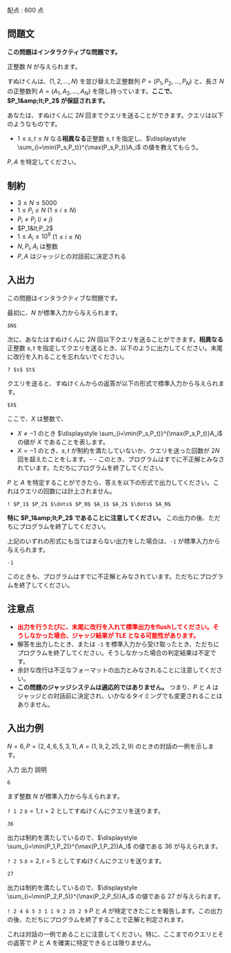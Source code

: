 配点 : $600$ 点

## 問題文

**この問題はインタラクティブな問題です。**

正整数 $N$ が与えられます。

すぬけくんは、$(1,2,\dots,N)$ を並び替えた正整数列 $P=(P_1,P_2,\dots,P_N)$ と、長さ $N$ の正整数列 $A=(A_1,A_2,\dots,A_N)$ を隠し持っています。**ここで、$P_1&amp;lt;P_2$ が保証されます。**

あなたは、すぬけくんに $2N$ 回までクエリを送ることができます。クエリは以下のようなものです。

- $1\leq s,t\leq N$ なる**相異なる**正整数 $s,t$ を指定し、$\displaystyle \sum_{i=\min(P_s,P_t)}^{\max(P_s,P_t)}A_i$ の値を教えてもらう。

$P,A$ を特定してください。

## 制約

- $3\leq N\leq 5000$
- $1\leq P_i\leq N$ $(1\leq i\leq N)$
- $P_i\ne P_j$ $(i\ne j)$
- $P_1&lt;P_2$
- $1\leq A_i\leq 10^9$ $(1\leq i\leq N)$
- $N,P_i,A_i$ は整数
- $P,A$ はジャッジとの対話前に決定される

## 入出力

この問題はインタラクティブな問題です。

最初に、$N$ が標準入力から与えられます。

```plain
$N$
```

次に、あなたはすぬけくんに $2N$ 回以下クエリを送ることができます。**相異なる**正整数 $s,t$ を指定してクエリを送るとき、以下のように出力してください。末尾に改行を入れることを忘れないでください。

```plain
? $s$ $t$
```

クエリを送ると、すぬけくんからの返答が以下の形式で標準入力から与えられます。

```plain
$X$
```

ここで、$X$ は整数で、

- $X\ne -1$ のとき $\displaystyle \sum_{i=\min(P_s,P_t)}^{\max(P_s,P_t)}A_i$ の値が $X$ であることを表します。
- $X=-1$ のとき、$s,t$ が制約を満たしていないか、クエリを送った回数が $2N$ 回を超えたことをします。-   - このとき、プログラムはすでに不正解とみなされています。ただちにプログラムを終了してください。

$P$ と $A$ を特定することができたら、答えを以下の形式で出力してください。これはクエリの回数には計上されません。

```plain
! $P_1$ $P_2$ $\dots$ $P_N$ $A_1$ $A_2$ $\dots$ $A_N$
```

**特に $P_1&amp;lt;P_2$ であることに注意してください。** この出力の後、ただちにプログラムを終了してください。

上記のいずれの形式にも当てはまらない出力をした場合は、`-1` が標準入力から与えられます。

```plain
-1
```

このときも、プログラムはすでに不正解とみなされています。ただちにプログラムを終了してください。

## 注意点

- <font color="red">**出力を行うたびに、末尾に改行を入れて標準出力をflushしてください。そうしなかった場合、ジャッジ結果が TLE となる可能性があります。**</font>
- 解答を出力したとき、または `-1` を標準入力から受け取ったとき、ただちにプログラムを終了してください。そうしなかった場合の判定結果は不定です。
- 余計な改行は不正なフォーマットの出力とみなされることに注意してください。
- **この問題のジャッジシステムは適応的ではありません。** つまり、$P$ と $A$ はジャッジとの対話前に決定され、いかなるタイミングでも変更されることはありません。

## 入出力例

$N=6,P=(2,4,6,5,3,1),A=(1,9,2,25,2,9)$ のときの対話の一例を示します。

入力
出力
説明

`6`

まず整数 $N$ が標準入力から与えられます。

`? 1 2`
$s=1,t=2$ としてすぬけくんにクエリを送ります。

`36`

出力は制約を満たしているので、$\displaystyle \sum_{i=\min(P_1,P_2)}^{\max(P_1,P_2)}A_i$ の値である $36$ が与えられます。

`? 2 5`
$s=2,t=5$ としてすぬけくんにクエリを送ります。

`27`

出力は制約を満たしているので、$\displaystyle \sum_{i=\min(P_2,P_5)}^{\max(P_2,P_5)}A_i$ の値である $27$ が与えられます。

`! 2 4 6 5 3 1 1 9 2 25 2 9`
$P$ と $A$ が特定できたことを報告します。この出力の後、ただちにプログラムを終了することで正解と判定されます。

これは対話の一例であることに注意してください。特に、ここまでのクエリとその返答で $P$ と $A$ を確実に特定できるとは限りません。